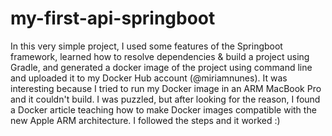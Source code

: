 # my-first-api-springboot
In this very simple project, I used some features of the Springboot framework, learned how to resolve dependencies & build a project using Gradle, and generated a docker image of the project using command line and uploaded it to my Docker Hub account (@miriamnunes).
It was interesting because I tried to run my Docker image in an ARM MacBook Pro and it couldn't build. I was puzzled, but after looking for the reason, I found a Docker article teaching how to make Docker images compatible with the new Apple ARM architecture. I followed the steps and it worked :)
